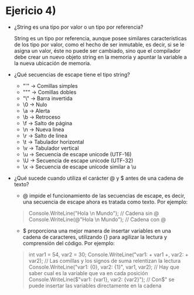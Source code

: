 # Ejericio 4)

* ¿String es una tipo por valor o un tipo por referencia?

    String es un tipo por referencia, aunque posee similares características de los tipo por valor, 
    como el hecho de ser inmutable, es decir, si se le asigna un valor, éste no puede ser cambiado, 
    sino que el compilador debe crear un nuevo objeto string en la memoria y apuntar la variable 
    a la nueva ubicación de memoria.

* ¿Qué secuencias de escape tiene el tipo string?

    * \"\'\" -> Comillas simples
    * \"\"\" -> Comillas dobles
    * \"\\\" -> Barra invertida
    * \0 -> Nulo
    * \a -> Alerta
    * \b -> Retroceso
    * \f -> Salto de página
    * \n -> Nueva linea
    * \r -> Salto de linea
    * \t -> Tabulador horizontal
    * \v -> Tabulador vertical
    * \u -> Secuencia de escape unicode (UTF-16)
    * \U -> Secuencia de escape unicode (UTF-32)
    * \x -> Secuencia de escape unicode similar a \u
    
* ¿Qué sucede cuando utiliza el carácter @ y $ antes de una cadena de texto?

    * @ impide el funcionamiento de las secuencias de escape, es decir, una secuencia de escape 
    ahora es tratada como texto. Por ejemplo:
    >Console.WriteLine("Hola \n Mundo"); // Cadena sin @
    >Console.WriteLine(@"Hola \n Mundo"); // Cadena con @

    * $ proporciona una mejor manera de insertar variables en una cadena de caracteres, utilizando {} 
    para agilizar la lectura y comprensión del código. Por ejemplo:
    >int var1 = 54, var2 = 30;
    >Console.WriteLine("var1: + var1 +, var2: + var2); // Las comillas y los signos de suma relentizan la lectura
    >Console.WriteLine("var1: {0}, var2: {1}", var1, var2); // Hay que saber cual es la variable que va en cada posición
    >Console.WriteLine($"var1: {var1}, var2: {var2}"); // Con$" se puede insertar las variables directamente en la cadena